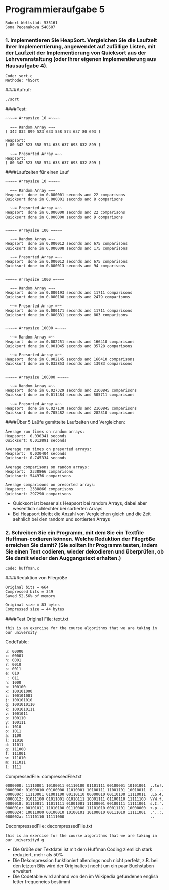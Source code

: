 # Programmieraufgabe 5
    Robert Wettstädt 535161
    Sona Pecenakova 540607

### 1. Implementieren Sie HeapSort. Vergleichen Sie die Laufzeit Ihrer Implementierung, angewendet auf zufällige Listen, mit der Laufzeit der Implementierung von Quicksort aus der Lehrveranstaltung (oder Ihrer eigenen Implementierung aus Hausaufgabe 4).
	Code: sort.c
	Methode: *hSort
	
####Aufruf:
```bash
./sort
```

####Test:
```
~~~~= Arraysize 10 =~~~~

  ~~= Random Array =~~
[ 342 832 899 523 633 558 574 637 80 693 ]

Heapsort:
[ 80 342 523 558 574 633 637 693 832 899 ]

  ~~= Presorted Array =~~
Heapsort:
[ 80 342 523 558 574 633 637 693 832 899 ]
```

####Laufzeiten für einen Lauf
```
~~~~= Arraysize 10 =~~~~

  ~~= Random Array =~~
Heapsort  done in 0.000001 seconds and 22 comparisons
Quicksort done in 0.000001 seconds and 8 comparisons

  ~~= Presorted Array =~~
Heapsort  done in 0.000000 seconds and 22 comparisons
Quicksort done in 0.000000 seconds and 9 comparisons


~~~~= Arraysize 100 =~~~~

  ~~= Random Array =~~
Heapsort  done in 0.000012 seconds and 675 comparisons
Quicksort done in 0.000008 seconds and 175 comparisons

  ~~= Presorted Array =~~
Heapsort  done in 0.000012 seconds and 675 comparisons
Quicksort done in 0.000013 seconds and 94 comparisons


~~~~= Arraysize 1000 =~~~~

  ~~= Random Array =~~
Heapsort  done in 0.000193 seconds and 11711 comparisons
Quicksort done in 0.000108 seconds and 2479 comparisons

  ~~= Presorted Array =~~
Heapsort  done in 0.000171 seconds and 11711 comparisons
Quicksort done in 0.000831 seconds and 803 comparisons


~~~~= Arraysize 10000 =~~~~

  ~~= Random Array =~~
Heapsort  done in 0.002251 seconds and 166410 comparisons
Quicksort done in 0.001045 seconds and 35728 comparisons

  ~~= Presorted Array =~~
Heapsort  done in 0.002145 seconds and 166410 comparisons
Quicksort done in 0.033853 seconds and 13983 comparisons


~~~~= Arraysize 100000 =~~~~

  ~~= Random Array =~~
Heapsort  done in 0.027329 seconds and 2160845 comparisons
Quicksort done in 0.011484 seconds and 505711 comparisons

  ~~= Presorted Array =~~
Heapsort  done in 0.027130 seconds and 2160845 comparisons
Quicksort done in 0.705482 seconds and 282310 comparisons
```


####Über 5 Laüfe gemittelte Laufzeiten und Vergleichen:
```
Average run times on random arrays:
Heapsort:  0.030341 seconds
Quicksort: 0.012891 seconds

Average run times on presorted arrays:
Heapsort:  0.030404 seconds
Quicksort: 0.745334 seconds

Average comparisons on random arrays:
Heapsort:  2338866 comparisons
Quicksort: 544976 comparisons

Average comparisons on presorted arrays:
Heapsort:  2338866 comparisons
Quicksort: 297290 comparisons
```

- Quicksort ist besser als Heapsort bei random Arrays, dabei aber wesentlich schlechter bei sortierten Arrays
- Bei Heapsort bleibt die Anzahl von Vergleichen gleich und die Zeit aehnlich bei den random und sortierten Arrays 

### 2. Schreiben Sie ein Programm, mit dem Sie ein Textfile Huffman-codieren können. Welche Reduktion der Filegröße erreichen Sie damit? (Sie sollten Ihr Programm testen, indem Sie einen Text codieren, wieder dekodieren und überprüfen, ob Sie damit wieder den Auggangstext erhalten.)

    Code: huffman.c

####Reduktion von Filegröße
```
Original bits = 664
Compressed bits = 349
Saved 52.56% of memory

Original size = 83 bytes
Compressed size = 44 bytes

```
####Test
Original File: text.txt
```
this is an exercise for the course algorithms that we are taking in our university
```

CodeTable:
```
u: 00000
c: 00001
h: 0001
r: 0010
s: 0011
e: 010
 : 011
n: 1000
b: 100100
x: 100101000
z: 100101001
j: 100101010
q: 1001010110
k: 1001010111
v: 1001011
p: 100110
y: 100111
i: 1010
o: 1011
a: 1100
l: 11010
d: 11011
g: 111000
f: 111001
w: 111010
m: 111011
t: 1111
```

CompressedFile: compressedFile.txt
```
0000000: 11110001 10100011 01110100 01101111 00100001 10101001  ..to!.
0000006: 01000010 00100000 11010001 10100111 11001101 10010011  B ....
000000c: 11110001 01001100 00110110 00000010 00110100 11110011  .L6.4.
0000012: 01011100 01011001 01010111 10001111 01100110 11111100  \YW.f.
0000018: 01110011 11011111 01001001 11100001 00100111 11111001  s.I.'.
000001e: 00101011 11010100 01110000 11101010 00011101 10000000  +.p...
0000024: 10011000 00100010 10100101 10100010 00111010 11111001  ."..:.
000002a: 11110110 11111000                                      ..
```

DecompressedFile: decompressedFile.txt
```
this is an exercise for the course algorithms that we are taking in our universityd g
```

- Die Größe der Textdatei ist mit dem Huffman Coding ziemlich stark reduziert, mehr als 50%
- Die Dekompression funktioniert allerdings noch nicht perfekt, z.B. bei den letzten Bits wird der Originaltext nocht um ein paar Buchstaben erweitert
- Die Codetable wird anhand von den im Wikipedia gefundenen english letter frequencies bestimmt


